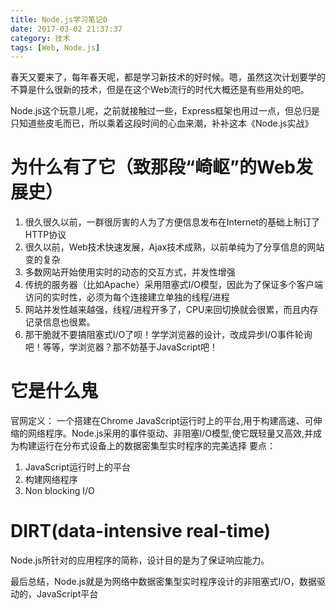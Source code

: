 ```yaml
---
title: Node.js学习笔记0
date: 2017-03-02 21:37:37
category: 技术
tags: [Web, Node.js]
---
```


春天又要来了，每年春天呢，都是学习新技术的好时候。嗯，虽然这次计划要学的不算是什么很新的技术，但是在这个Web流行的时代大概还是有些用处的吧。

Node.js这个玩意儿呢，之前就接触过一些，Express框架也用过一点，但总归是只知道些皮毛而已，所以乘着这段时间的心血来潮，补补这本《Node.js实战》

<!--more-->

# 为什么有了它（致那段“崎岖”的Web发展史）
1. 很久很久以前，一群很厉害的人为了方便信息发布在Internet的基础上制订了HTTP协议
2. 很久以前，Web技术快速发展，Ajax技术成熟，以前单纯为了分享信息的网站变的复杂
3. 多数网站开始使用实时的动态的交互方式，并发性增强
4. 传统的服务器（比如Apache）采用阻塞式I/O模型，因此为了保证多个客户端访问的实时性，必须为每个连接建立单独的线程/进程
5. 网站并发性越来越强，线程/进程开多了，CPU来回切换就会很累，而且内存记录信息也很累。
6. 那干脆就不要搞阻塞式I/O了呗！学学浏览器的设计，改成异步I/O事件轮询吧！等等，学浏览器？那不妨基于JavaScript吧！

# 它是什么鬼
官网定义：
    一个搭建在Chrome JavaScript运行时上的平台,用于构建高速、可伸缩的网络程序。Node.js采用的事件驱动、非阻塞I/O模型,使它既轻量又高效,并成为构建运行在分布式设备上的数据密集型实时程序的完美选择
要点：
1. JavaScript运行时上的平台
2. 构建网络程序
3. Non blocking I/O

# DIRT(data-intensive real-time)
Node.js所针对的应用程序的简称，设计目的是为了保证响应能力。

最后总结，Node.js就是为网络中数据密集型实时程序设计的非阻塞式I/O，数据驱动的，JavaScript平台
